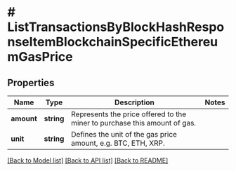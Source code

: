# # ListTransactionsByBlockHashResponseItemBlockchainSpecificEthereumGasPrice

## Properties

Name | Type | Description | Notes
------------ | ------------- | ------------- | -------------
**amount** | **string** | Represents the price offered to the miner to purchase this amount of gas. |
**unit** | **string** | Defines the unit of the gas price amount, e.g. BTC, ETH, XRP. |

[[Back to Model list]](../../README.md#models) [[Back to API list]](../../README.md#endpoints) [[Back to README]](../../README.md)
